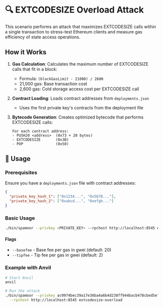 # 🔍 EXTCODESIZE Overload Attack

This scenario performs an attack that maximizes EXTCODESIZE calls within a single transaction to stress-test Ethereum clients and measure gas efficiency of state access operations.

## How it Works

1. **Gas Calculation**: Calculates the maximum number of EXTCODESIZE calls that fit in a block:
   - Formula: `(blockGasLimit - 21000) / 2600`
   - 21,000 gas: Base transaction cost
   - 2,600 gas: Cold storage access cost per EXTCODESIZE call

2. **Contract Loading**: Loads contract addresses from `deployments.json`
   - Uses the first private key's contracts from the deployment file

3. **Bytecode Generation**: Creates optimized bytecode that performs EXTCODESIZE calls:
   ```
   For each contract address:
   - PUSH20 <address>  (0x73 + 20 bytes)
   - EXTCODESIZE       (0x3B)
   - POP               (0x50)
   ```

## 🚀 Usage

### Prerequisites
Ensure you have a `deployments.json` file with contract addresses:
```json
{
  "private_key_hash_1": ["0x1234...", "0x5678..."],
  "private_key_hash_2": ["0xabcd...", "0xefgh..."]
}
```

### Basic Usage
```bash
./bin/spamoor --privkey <PRIVATE_KEY> --rpchost http://localhost:8545 extcodesize-overload
```

#### Flags
- `--basefee` - Base fee per gas in gwei (default: 20)
- `--tipfee` - Tip fee per gas in gwei (default: 2)

### Example with Anvil
```bash
# Start Anvil
anvil

# Run the attack
./bin/spamoor --privkey ac0974bec39a17e36ba4a6b4d238ff944bacb478cbed5efcae784d7bf4f2ff80 \
  --rpchost http://localhost:8545 extcodesize-overload 
```
